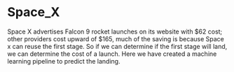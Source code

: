 # Space_X
Space X advertises Falcon 9 rocket launches on its website with $62 cost; other providers cost upward of $165, much of the saving is because Space x can reuse the first stage. So if we can determine if the first stage will land, we can determine the cost of a launch. Here we have created a machine learning pipeline to predict the landing.
